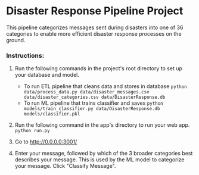 # Disaster Response Pipeline Project

This pipeline categorizes messages sent during disasters into one of 36 categories to enable more efficient disaster response processes on the ground.

### Instructions:
1. Run the following commands in the project's root directory to set up your database and model.

    - To run ETL pipeline that cleans data and stores in database
        `python data/process_data.py data/disaster_messages.csv data/disaster_categories.csv data/DisasterResponse.db`
    - To run ML pipeline that trains classifier and saves
        `python models/train_classifier.py data/DisasterResponse.db models/classifier.pkl`

2. Run the following command in the app's directory to run your web app.
    `python run.py`

3. Go to http://0.0.0.0:3001/

4. Enter your message, followed by which of the 3 broader categories best describes your message. This is used by the ML model to categorize your message. Click "Classify Message".

